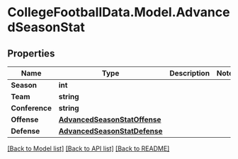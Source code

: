 # CollegeFootballData.Model.AdvancedSeasonStat

## Properties

Name | Type | Description | Notes
------------ | ------------- | ------------- | -------------
**Season** | **int** |  | 
**Team** | **string** |  | 
**Conference** | **string** |  | 
**Offense** | [**AdvancedSeasonStatOffense**](AdvancedSeasonStatOffense.md) |  | 
**Defense** | [**AdvancedSeasonStatDefense**](AdvancedSeasonStatDefense.md) |  | 

[[Back to Model list]](../../README.md#documentation-for-models) [[Back to API list]](../../README.md#documentation-for-api-endpoints) [[Back to README]](../../README.md)

